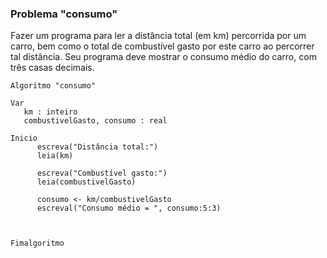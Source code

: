 ### Problema "consumo"
Fazer um programa para ler a distância total (em km) percorrida por um carro, bem como o total de combustível gasto por este carro ao percorrer tal distância. Seu programa deve mostrar o consumo médio do carro, com três casas decimais. 

```portugol
Algoritmo "consumo"

Var
   km : inteiro
   combustivelGasto, consumo : real

Inicio
      escreva("Distância total:")
      leia(km)
      
      escreva("Combustível gasto:")
      leia(combustivelGasto)
      
      consumo <- km/combustivelGasto
      escreval("Consumo médio = ", consumo:5:3)



Fimalgoritmo